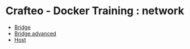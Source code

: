 # Crafteo - Docker Training : network

- [Bridge](bridge.md)
- [Bridge advanced](bridge-advanced.md)
- [Host](host.md)
